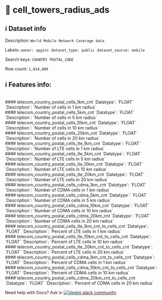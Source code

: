 # 📖 cell_towers_radius_ads 
## ℹ️ Dataset info 
Description: `World Mobile Network Coverage data` 

Labels: ` owner: upgini ` &nbsp;` dataset_type: public ` &nbsp;` dataset_source: mobile ` &nbsp;

Search keys: 
` COUNTRY ` &nbsp;` POSTAL_CODE ` &nbsp;

Row count: `1,014,889` 

## ℹ️ Features info:
<br/>
#### telecom_country_postal_cells_1km_cnt
`Datatype`: `FLOAT` 
`Description`: `Number of cells in 1 km radius`<br/>
#### telecom_country_postal_cells_5km_cnt
`Datatype`: `FLOAT` 
`Description`: `Number of cells in 5 km radius`<br/>
#### telecom_country_postal_cells_10km_cnt
`Datatype`: `FLOAT` 
`Description`: `Number of cells in 10 km radius`<br/>
#### telecom_country_postal_cells_20km_cnt
`Datatype`: `FLOAT` 
`Description`: `Number of cells in 20 km radius`<br/>
#### telecom_country_postal_cells_lte_1km_cnt
`Datatype`: `FLOAT` 
`Description`: `Number of LTE cells in 1 km radius`<br/>
#### telecom_country_postal_cells_lte_5km_cnt
`Datatype`: `FLOAT` 
`Description`: `Number of LTE cells in 5 km radius`<br/>
#### telecom_country_postal_cells_lte_10km_cnt
`Datatype`: `FLOAT` 
`Description`: `Number of LTE cells in 10 km radius`<br/>
#### telecom_country_postal_cells_lte_20km_cnt
`Datatype`: `FLOAT` 
`Description`: `Number of LTE cells in 20 km radius`<br/>
#### telecom_country_postal_cells_cdma_1km_cnt
`Datatype`: `FLOAT` 
`Description`: `Number of CDMA cells in 1 km radius`<br/>
#### telecom_country_postal_cells_cdma_5km_cnt
`Datatype`: `FLOAT` 
`Description`: `Number of CDMA cells in 5 km radius`<br/>
#### telecom_country_postal_cells_cdma_10km_cnt
`Datatype`: `FLOAT` 
`Description`: `Number of CDMA cells in 10 km radius`<br/>
#### telecom_country_postal_cells_cdma_20km_cnt
`Datatype`: `FLOAT` 
`Description`: `Number of CDMA cells in 20 km radius`<br/>
#### telecom_country_postal_cells_lte_1km_cnt_to_cells_cnt
`Datatype`: `FLOAT` 
`Description`: `Percent of LTE cells in 1 km radius`<br/>
#### telecom_country_postal_cells_lte_10km_cnt_to_cells_cnt
`Datatype`: `FLOAT` 
`Description`: `Percent of LTE cells in 10 km radius`<br/>
#### telecom_country_postal_cells_lte_20km_cnt_to_cells_cnt
`Datatype`: `FLOAT` 
`Description`: `Percent of LTE cells in 20 km radius`<br/>
#### telecom_country_postal_cells_cdma_1km_cnt_to_cells_cnt
`Datatype`: `FLOAT` 
`Description`: `Percent of CDMA cells in 1 km radius`<br/>
#### telecom_country_postal_cells_cdma_10km_cnt_to_cells_cnt
`Datatype`: `FLOAT` 
`Description`: `Percent of CDMA cells in 10 km radius`<br/>
#### telecom_country_postal_cells_cdma_20km_cnt_to_cells_cnt
`Datatype`: `FLOAT` 
`Description`: `Percent of CDMA cells in 20 km radius`


Need help with Docs? Ask in <a href="https://4mlg.short.gy/join-upgini-community"><img alt="Upgini slack community" src="https://img.shields.io/badge/slack-@upgini-orange.svg?logo=slack"></a>